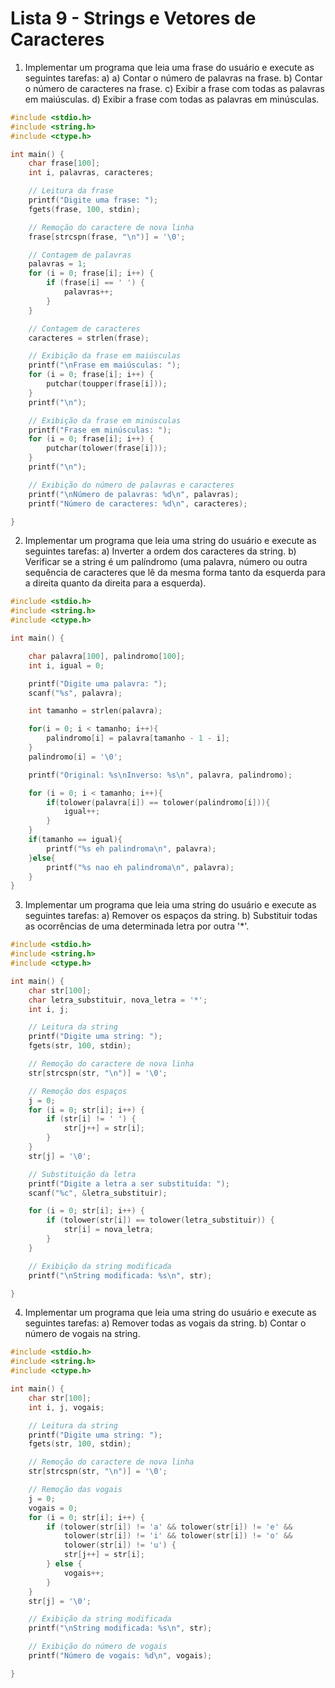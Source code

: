 # Lista 9 - Strings e Vetores de Caracteres

1. Implementar um programa que leia uma frase do usuário e execute as seguintes tarefas:
   a)
    a) Contar o número de palavras na frase.
    b) Contar o número de caracteres na frase.
    c) Exibir a frase com todas as palavras em maiúsculas.
    d) Exibir a frase com todas as palavras em minúsculas.
```C
#include <stdio.h>
#include <string.h>
#include <ctype.h>

int main() {
    char frase[100];
    int i, palavras, caracteres;

    // Leitura da frase
    printf("Digite uma frase: ");
    fgets(frase, 100, stdin);

    // Remoção do caractere de nova linha
    frase[strcspn(frase, "\n")] = '\0';

    // Contagem de palavras
    palavras = 1;
    for (i = 0; frase[i]; i++) {
        if (frase[i] == ' ') {
            palavras++;
        }
    }

    // Contagem de caracteres
    caracteres = strlen(frase);

    // Exibição da frase em maiúsculas
    printf("\nFrase em maiúsculas: ");
    for (i = 0; frase[i]; i++) {
        putchar(toupper(frase[i]));
    }
    printf("\n");

    // Exibição da frase em minúsculas
    printf("Frase em minúsculas: ");
    for (i = 0; frase[i]; i++) {
        putchar(tolower(frase[i]));
    }
    printf("\n");

    // Exibição do número de palavras e caracteres
    printf("\nNúmero de palavras: %d\n", palavras);
    printf("Número de caracteres: %d\n", caracteres);

}
```
2. Implementar um programa que leia uma string do usuário e execute as seguintes tarefas:
    a) Inverter a ordem dos caracteres da string.
    b) Verificar se a string é um palíndromo (uma palavra, número ou outra sequência de caracteres que lê da mesma forma tanto da esquerda para a direita quanto da direita para a esquerda).

```C
#include <stdio.h>
#include <string.h>
#include <ctype.h>

int main() {

    char palavra[100], palindromo[100];
    int i, igual = 0;

    printf("Digite uma palavra: ");
    scanf("%s", palavra);

    int tamanho = strlen(palavra);

    for(i = 0; i < tamanho; i++){
        palindromo[i] = palavra[tamanho - 1 - i];
    }
    palindromo[i] = '\0';

    printf("Original: %s\nInverso: %s\n", palavra, palindromo);

    for (i = 0; i < tamanho; i++){
        if(tolower(palavra[i]) == tolower(palindromo[i])){
            igual++;
        }
    }
    if(tamanho == igual){
        printf("%s eh palindroma\n", palavra);
    }else{
        printf("%s nao eh palindroma\n", palavra);
    }
}
```
3. Implementar um programa que leia uma string do usuário e execute as seguintes tarefas:
    a) Remover os espaços da string.
    b) Substituir todas as ocorrências de uma determinada letra por outra '*'.

```C
#include <stdio.h>
#include <string.h>
#include <ctype.h>

int main() {
    char str[100];
    char letra_substituir, nova_letra = '*';
    int i, j;

    // Leitura da string
    printf("Digite uma string: ");
    fgets(str, 100, stdin);

    // Remoção do caractere de nova linha
    str[strcspn(str, "\n")] = '\0';

    // Remoção dos espaços
    j = 0;
    for (i = 0; str[i]; i++) {
        if (str[i] != ' ') {
            str[j++] = str[i];
        }
    }
    str[j] = '\0';

    // Substituição da letra
    printf("Digite a letra a ser substituída: ");
    scanf("%c", &letra_substituir);

    for (i = 0; str[i]; i++) {
        if (tolower(str[i]) == tolower(letra_substituir)) {
            str[i] = nova_letra;
        }
    }

    // Exibição da string modificada
    printf("\nString modificada: %s\n", str);

}
```

4. Implementar um programa que leia uma string do usuário e execute as seguintes tarefas:
    a) Remover todas as vogais da string.
    b) Contar o número de vogais na string.
``` C
#include <stdio.h>
#include <string.h>
#include <ctype.h>

int main() {
    char str[100];
    int i, j, vogais;

    // Leitura da string
    printf("Digite uma string: ");
    fgets(str, 100, stdin);

    // Remoção do caractere de nova linha
    str[strcspn(str, "\n")] = '\0';

    // Remoção das vogais
    j = 0;
    vogais = 0;
    for (i = 0; str[i]; i++) {
        if (tolower(str[i]) != 'a' && tolower(str[i]) != 'e' &&
            tolower(str[i]) != 'i' && tolower(str[i]) != 'o' &&
            tolower(str[i]) != 'u') {
            str[j++] = str[i];
        } else {
            vogais++;
        }
    }
    str[j] = '\0';

    // Exibição da string modificada
    printf("\nString modificada: %s\n", str);

    // Exibição do número de vogais
    printf("Número de vogais: %d\n", vogais);

}

```


